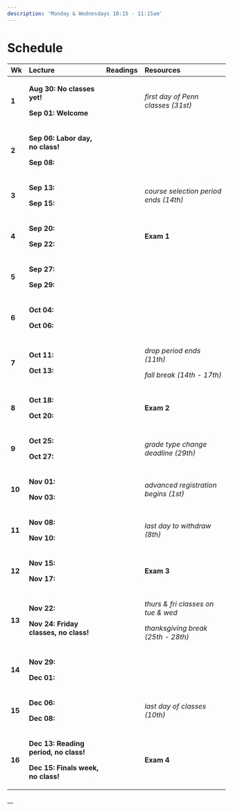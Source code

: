 ```yaml
---
description: 'Monday & Wednesdays 10:15 - 11:15am'
---
```


# Schedule

<table>
  <thead>
    <tr>
      <th style="text-align:left">Wk</th>
      <th style="text-align:left">Lecture</th>
      <th style="text-align:left">Readings</th>
      <th style="text-align:left">Resources</th>
    </tr>
  </thead>
  <tbody>
    <tr>
      <td style="text-align:left"><b>1</b>
      </td>
      <td style="text-align:left">
        <p><b>Aug 30: No classes yet!</b>
        </p>
        <p><b>Sep 01: Welcome</b>
        </p>
      </td>
      <td style="text-align:left"></td>
      <td style="text-align:left"><em>first day of Penn classes (31st)</em>
      </td>
    </tr>
    <tr>
      <td style="text-align:left"><b>2</b>
      </td>
      <td style="text-align:left">
        <p><b>Sep 06: Labor day, no class!</b>
        </p>
        <p><b>Sep 08: </b>
        </p>
      </td>
      <td style="text-align:left"></td>
      <td style="text-align:left"></td>
    </tr>
    <tr>
      <td style="text-align:left"><b>3</b>
      </td>
      <td style="text-align:left">
        <p><b>Sep 13:</b>
        </p>
        <p><b>Sep 15:</b>
        </p>
      </td>
      <td style="text-align:left"></td>
      <td style="text-align:left"><em>course selection period ends (14th)</em>
      </td>
    </tr>
    <tr>
      <td style="text-align:left"><b>4</b>
      </td>
      <td style="text-align:left">
        <p><b>Sep 20: </b>
        </p>
        <p><b>Sep 22:</b>
        </p>
      </td>
      <td style="text-align:left"></td>
      <td style="text-align:left"><b>Exam 1</b>
      </td>
    </tr>
    <tr>
      <td style="text-align:left"><b>5</b>
      </td>
      <td style="text-align:left">
        <p><b>Sep 27: </b>
        </p>
        <p><b>Sep 29:</b>
        </p>
      </td>
      <td style="text-align:left"></td>
      <td style="text-align:left"></td>
    </tr>
    <tr>
      <td style="text-align:left"><b>6</b>
      </td>
      <td style="text-align:left">
        <p><b>Oct 04: </b>
        </p>
        <p><b>Oct 06:</b>
        </p>
      </td>
      <td style="text-align:left"></td>
      <td style="text-align:left"></td>
    </tr>
    <tr>
      <td style="text-align:left"><b>7</b>
      </td>
      <td style="text-align:left">
        <p><b>Oct 11:</b>
        </p>
        <p><b>Oct 13:</b>
        </p>
      </td>
      <td style="text-align:left"></td>
      <td style="text-align:left">
        <p><em>drop period ends (11th)</em>
        </p>
        <p><em>fall break (14th - 17th)</em>
        </p>
      </td>
    </tr>
    <tr>
      <td style="text-align:left"><b>8</b>
      </td>
      <td style="text-align:left">
        <p><b>Oct 18: </b>
        </p>
        <p><b>Oct 20:</b>
        </p>
      </td>
      <td style="text-align:left"></td>
      <td style="text-align:left"><b>Exam 2</b>
      </td>
    </tr>
    <tr>
      <td style="text-align:left"><b>9</b>
      </td>
      <td style="text-align:left">
        <p><b>Oct 25: </b>
        </p>
        <p><b>Oct 27:</b>
        </p>
      </td>
      <td style="text-align:left"></td>
      <td style="text-align:left"><em>grade type change deadline (29th)</em>
      </td>
    </tr>
    <tr>
      <td style="text-align:left"><b>10</b>
      </td>
      <td style="text-align:left">
        <p><b>Nov 01:</b>
        </p>
        <p><b>Nov 03:</b>
        </p>
      </td>
      <td style="text-align:left"></td>
      <td style="text-align:left"><em>advanced registration begins (1st)</em>
      </td>
    </tr>
    <tr>
      <td style="text-align:left"><b>11</b>
      </td>
      <td style="text-align:left">
        <p><b>Nov 08:</b>
        </p>
        <p><b>Nov 10:</b>
        </p>
      </td>
      <td style="text-align:left"></td>
      <td style="text-align:left"><em>last day to withdraw (8th)</em>
      </td>
    </tr>
    <tr>
      <td style="text-align:left"><b>12</b>
      </td>
      <td style="text-align:left">
        <p><b>Nov 15:</b>
        </p>
        <p><b>Nov 17:</b>
        </p>
      </td>
      <td style="text-align:left"></td>
      <td style="text-align:left"><b>Exam 3</b>
      </td>
    </tr>
    <tr>
      <td style="text-align:left"><b>13</b>
      </td>
      <td style="text-align:left">
        <p><b>Nov 22:</b>
        </p>
        <p><b>Nov 24: Friday classes, no class!</b>
        </p>
      </td>
      <td style="text-align:left"></td>
      <td style="text-align:left">
        <p><em>thurs &amp; fri classes on tue &amp; wed</em>
        </p>
        <p><em>thanksgiving break (25th - 28th)</em>
        </p>
      </td>
    </tr>
    <tr>
      <td style="text-align:left"><b>14</b>
      </td>
      <td style="text-align:left">
        <p><b>Nov 29:</b>
        </p>
        <p><b>Dec 01:</b>
        </p>
      </td>
      <td style="text-align:left"></td>
      <td style="text-align:left"></td>
    </tr>
    <tr>
      <td style="text-align:left"><b>15</b>
      </td>
      <td style="text-align:left">
        <p><b>Dec 06: </b>
        </p>
        <p><b>Dec 08:</b>
        </p>
      </td>
      <td style="text-align:left"></td>
      <td style="text-align:left"><em>last day of classes (10th)</em>
      </td>
    </tr>
    <tr>
      <td style="text-align:left"><b>16</b>
      </td>
      <td style="text-align:left">
        <p><b>Dec 13: Reading period, no class!</b>
        </p>
        <p><b>Dec 15: Finals week, no class!</b>
        </p>
      </td>
      <td style="text-align:left"></td>
      <td style="text-align:left"><b>Exam 4</b>
      </td>
    </tr>
  </tbody>
</table>

\_\_



